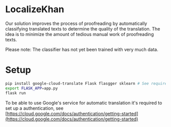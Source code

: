 # LocalizeKhan
Our solution improves the process of proofreading by automatically classifying translated texts to determine the quality of the translation. The idea is to minimize the amount of tedious manual work of proofreading texts.

Please note: The classifier has not yet been trained with very much data.

# Setup

```bash
pip install google-cloud-translate Flask flasgger sklearn # See requirements.txt for all dependencies.
export FLASK_APP=app.py
flask run
```

To be able to use Google's service for automatic translation it's required to set up a authentication, see [https://cloud.google.com/docs/authentication/getting-started](https://cloud.google.com/docs/authentication/getting-started)
